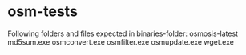 osm-tests
=========

Following folders and files expected in binaries-folder:
  osmosis-latest
  md5sum.exe
  osmconvert.exe
  osmfilter.exe
  osmupdate.exe
  wget.exe